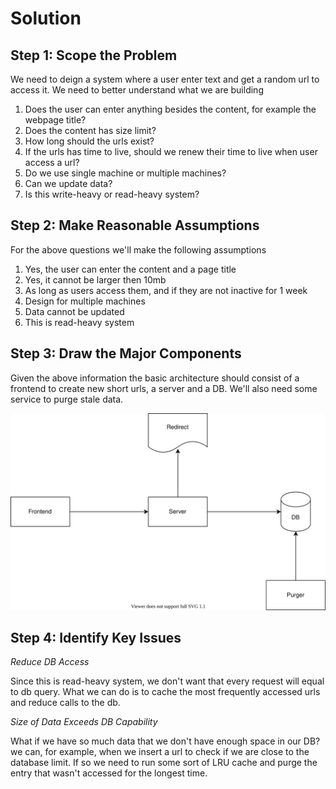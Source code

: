 # Solution

## Step 1: Scope the Problem

We need to deign a system where a user enter text and get a random url to access it. We need to better understand what we are building

1. Does the user can enter anything besides the content, for example the webpage title?
2. Does the content has size limit?
3. How long should the urls exist?
4. If the urls has time to live, should we renew their time to live when user access a url?
5. Do we use single machine or multiple machines?
6. Can we update data?
7. Is this write-heavy or read-heavy system?

## Step 2: Make Reasonable Assumptions

For the above questions we'll make the following assumptions

1. Yes, the user can enter the content and a page title
2. Yes, it cannot be larger then 10mb
3. As long as users access them, and if they are not inactive for 1 week
4. Design for multiple machines
5. Data cannot be updated
6. This is read-heavy system

## Step 3: Draw the Major Components

Given the above information the basic architecture should consist of a frontend to create new short urls, a server and a DB.
We'll also need some service to purge stale data.

![Diagram](diagram.dio.svg)

## Step 4: Identify Key Issues

_Reduce DB Access_

Since this is read-heavy system, we don't want that every request will equal to db query. What we can do is to cache the most frequently accessed urls and reduce calls to the db.

_Size of Data Exceeds DB Capability_

What if we have so much data that we don't have enough space in our DB? we can, for example, when we insert a url to check if we are close to the database limit. If so we need to run some sort of LRU cache and purge the entry that wasn't accessed for the longest time.
